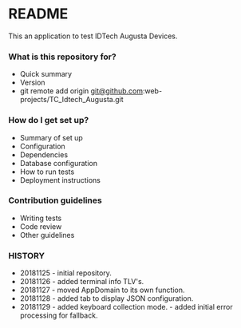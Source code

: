 # README #

This an application to test IDTech Augusta Devices.

### What is this repository for? ###

* Quick summary
* Version
* git remote add origin git@github.com:web-projects/TC_Idtech_Augusta.git

### How do I get set up? ###

* Summary of set up
* Configuration
* Dependencies
* Database configuration
* How to run tests
* Deployment instructions

### Contribution guidelines ###

* Writing tests
* Code review
* Other guidelines

### HISTORY ###

* 20181125 - initial repository.
* 20181126 - added terminal info TLV's.
* 20181127 - moved AppDomain to its own function.
* 20181128 - added tab to display JSON configuration.
* 20181129 - added keyboard collection mode.
           - added initial error processing for fallback.
